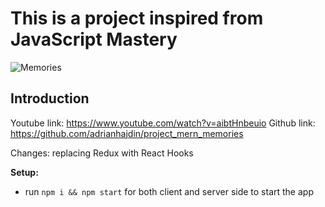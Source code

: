# This is a project inspired from JavaScript Mastery

![Memories](https://i.ibb.co/Z8Y0CJv/Screenshot-2020-10-30-at-11-10-04.png)

## Introduction

Youtube link: https://www.youtube.com/watch?v=aibtHnbeuio
Github link: https://github.com/adrianhajdin/project_mern_memories

Changes: replacing Redux with React Hooks

**Setup:**

- run `npm i && npm start` for both client and server side to start the app
